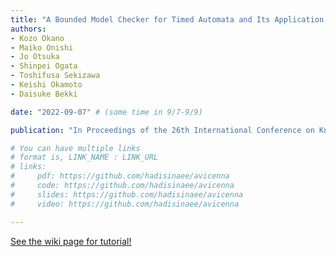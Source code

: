 ```yaml
---
title: "A Bounded Model Checker for Timed Automata and Its Application to LTL Properties"
authors:
- Kozo Okano
- Maiko Onishi
- Jo Otsuka
- Shinpei Ogata
- Toshifusa Sekizawa
- Keishi Okamoto
- Daisuke Bekki

date: "2022-09-07" # (some time in 9/7-9/9)

publication: "In Proceedings of the 26th International Conference on Knowledge-Based and Intelligent Information & Engineering Systems (KES 2022)"

# You can have multiple links
# format is, LINK_NAME : LINK_URL
# links:
#     pdf: https://github.com/hadisinaee/avicenna
#     code: https://github.com/hadisinaee/avicenna
#     slides: https://github.com/hadisinaee/avicenna
#     video: https://github.com/hadisinaee/avicenna

---
```



[See the wiki page for tutorial!](https://github.com/hadisinaee/avicenna/wiki)